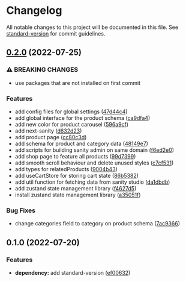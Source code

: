 # Changelog

All notable changes to this project will be documented in this file. See [standard-version](https://github.com/conventional-changelog/standard-version) for commit guidelines.

## [0.2.0](https://github.com/kennethtegrado/myplant/compare/v0.1.0...v0.2.0) (2022-07-25)


### ⚠ BREAKING CHANGES

* use packages that are not installed on first commit

### Features

* add config files for global settings ([47d44c4](https://github.com/kennethtegrado/myplant/commit/47d44c4abd59b9ceffaa147e2cf554024e7e60cc))
* add global interface for the product schema ([ca9dfa4](https://github.com/kennethtegrado/myplant/commit/ca9dfa4a0dc8c6bf92142b0c85d36cd43ba5fdbf))
* add new color for product carousel ([596a9cf](https://github.com/kennethtegrado/myplant/commit/596a9cf0562f4932ea7bcdcd66f34fd8768aaa5f))
* add next-sanity ([d632d23](https://github.com/kennethtegrado/myplant/commit/d632d23f218082f052870d42107d811edcaeec66))
* add product page ([cc80c3d](https://github.com/kennethtegrado/myplant/commit/cc80c3dbada6561f82188a7a6f4b18c08e0cbf56))
* add schema for product and category data ([48149e7](https://github.com/kennethtegrado/myplant/commit/48149e71c0fa0054888178d8e14a2a85acb0445e))
* add scripts for building sanity admin on same domain ([f6ed2e0](https://github.com/kennethtegrado/myplant/commit/f6ed2e0f42dc84e144305e2ae8cb73557526caa4))
* add shop page to feature all products ([99d7399](https://github.com/kennethtegrado/myplant/commit/99d7399e5f72d3f2bb79a750de66f2d3f11350ba))
* add smooth scroll behaviour and delete unused styles ([c7cf531](https://github.com/kennethtegrado/myplant/commit/c7cf5312de5d280ae8b064402aac84cef42e2d9d))
* add types for relatedProducts ([9004b43](https://github.com/kennethtegrado/myplant/commit/9004b43786a87c01f32157b5ffe9b83c1565f3c1))
* add useCartStore for storing cart state ([86b5382](https://github.com/kennethtegrado/myplant/commit/86b53828f8bc0cf3386e29955372240d2f9108b9))
* add util function for fetching data from sanity studio ([da1dbdb](https://github.com/kennethtegrado/myplant/commit/da1dbdbf5304ef3e24b8900ddf0cccbae56f625f))
* add zustand state management library ([f4627d5](https://github.com/kennethtegrado/myplant/commit/f4627d5220c9c1d1d7fc8bf715a7bd1f5d9a543f))
* install zustand state management library ([a35051f](https://github.com/kennethtegrado/myplant/commit/a35051f1e1db4f003db092122115a032d84fc5ee))


### Bug Fixes

* change categories field to category on product schema ([7ac9366](https://github.com/kennethtegrado/myplant/commit/7ac9366736bb953739cd476655e1ab8189bd83b6))

## 0.1.0 (2022-07-20)


### Features

* **dependency:** add standard-version ([ef00632](https://github.com/kennethtegrado/myplant/commit/ef006327ddc756338b8c2673dde130abcfee702f))
